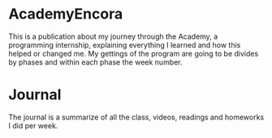 # AcademyEncora
This is a publication about my journey through the Academy, a programming internship, explaining everything I learned and how this helped or changed me.
My gettings of the program are going to be divides by phases and within each phase the week number.

# Journal
The journal is a summarize of all the class, videos, readings and homeworks I did per week.
